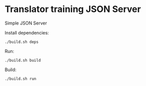# Translator training JSON Server

Simple JSON Server

Install dependencies:

`./build.sh deps`

Run:

`./build.sh build`

Build:

`./build.sh run`

